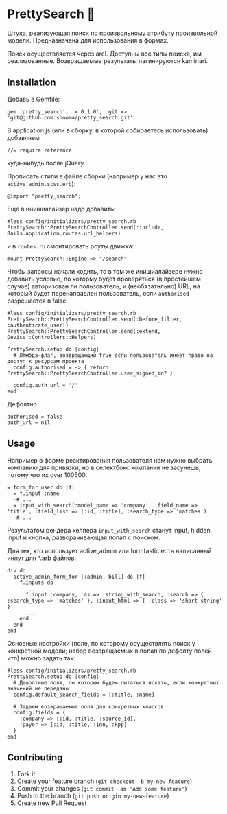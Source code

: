 # PrettySearch :rocket:

Штука, реализующая поиск по произвольному атрибуту произвольной модели.
Предназначена для использования в формах.

Поиск осуществляется через arel. Доступны все типы поиска, им реализованные.
Возвращаемые результаты пагинируются kaminari.

## Installation

Добавь в Gemfile:
```
gem 'pretty_search', '= 0.1.0', :git => 'git@github.com:shooma/pretty_search.git'
```

В application.js (или в сборку, в которой собираетесь использовать) добавляем
```
//= require reference
```
куда-нибудь после jQuery.

Прописать стили в файле сборки (например у нас это `active_admin.scss.erb`):
```
@import "pretty_search";
```

Еще в инишиалайзер надо добавить:
```
#less config/initializers/pretty_search.rb
PrettySearch::PrettySearchController.send(:include, Rails.application.routes.url_helpers)
```
и в `routes.rb` смонтировать роуты движка:
```
mount PrettySearch::Engine => "/search"
```
Чтобы запросы начали ходить, то в том же инишиалайзере нужно добавить условие,
по которму будет проверяться (в простейшем случае) авторизован ли пользователь,
и (необязатнльно) URL, на который будет перенаправлен пользователь, если `authorised` разрешается в false:
```
#less config/initializers/pretty_search.rb
PrettySearch::PrettySearchController.send(:before_filter, :authenticate_user!)
PrettySearch::PrettySearchController.send(:extend, Devise::Controllers::Helpers)

PrettySearch.setup do |config|
  # Лямбда-флаг, возвращающий true если пользователь имеет право на доступ к ресурсам проекта
  config.authorised = -> { return PrettySearch::PrettySearchController.user_signed_in? }

  config.auth_url = '/'
end
```
Дефолтно
```
authorised = false
auth_url = nil
```

## Usage

Например в форме реактирования пользователя нам нужно
выбрать компанию для привязки, но в селектбокс компании не засунешь, потому что их over 100500:

```
= form_for user do |f|
  = f.input :name
  -# ...
  = input_with_search(:model_name => 'company', :field_name => 'title', :field_list => [:id, :title], :search_type => 'matches')
  -# ...
```

Результатом рендера хелпера `input_with_search` станут input, hidden input и кнопка, разворачивающая попап c поиском.

Для тех, кто использует active_admin или formtastic есть написанный инпут для *.arb файлов:

```
div do
  active_admin_form_for [:admin, bill] do |f|
    f.inputs do
      ...
      f.input :company, :as => :string_with_search, :search => { :search_type => 'matches' }, :input_html => { :class => 'short-string' }
      ...
    end
  end
end
```

Основные настройки (поле, по которому осуществлять поиск у конкретной модели; набор возвращаемых в попап по дефолту полей итп) можно задать так:

```
#less config/initializers/pretty_search.rb
PrettySearch.setup do |config|
  # Дефолтные поля, по которым будем пытаться искать, если конкретных значений не передано
  config.default_search_fields = [:title, :name]

  # Задаем возвращаемые поля для конкретных классов
  config.fields = {
    :company => [:id, :title, :source_id],
    :payer => [:id, :title, :inn, :kpp]
  }
end
```

## Contributing

1. Fork it
2. Create your feature branch (`git checkout -b my-new-feature`)
3. Commit your changes (`git commit -am 'Add some feature'`)
4. Push to the branch (`git push origin my-new-feature`)
5. Create new Pull Request
